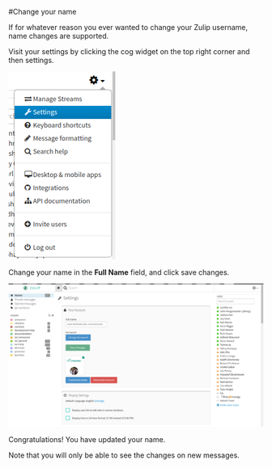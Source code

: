 #Change your name

If for whatever reason you ever wanted to change your Zulip username, name changes are supported.

Visit your settings by clicking the cog widget on the top right corner and then settings.

![Settings](/static/images/help/settings.png)

Change your name in the **Full Name** field, and click save changes.

![Change your name](/static/images/help/name_change.png)

Congratulations! You have updated your name.

Note that you will only be able to see the changes on new messages.

